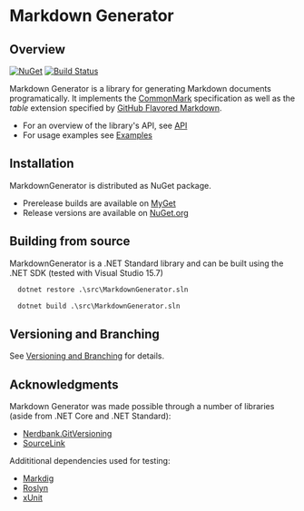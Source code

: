 # Markdown Generator

## Overview

[![NuGet](https://img.shields.io/nuget/v/Grynwald.MarkdownGenerator.svg)](https://www.nuget.org/packages/Grynwald.MarkdownGenerator)
[![Build Status](https://dev.azure.com/ap0llo/OSS/_apis/build/status/markdown-generator?branchName=master)](https://dev.azure.com/ap0llo/OSS/_build/latest?definitionId=7?branchName=master)

Markdown Generator is a library for generating Markdown documents programatically.
It implements the [CommonMark](https://spec.commonmark.org/0.28/) specification as
well as the *table* extension specified by
[GitHub Flavored Markdown](https://github.github.com/gfm/#tables-extension).

- For an overview of the library's API, see [API](./docs/api/README.md)
- For usage examples see [Examples](./docs/examples/README.md)

## Installation

MarkdownGenerator is distributed as NuGet package.

- Prerelease builds are available on [MyGet](https://www.myget.org/feed/ap0llo-markdown-generator/package/nuget/Grynwald.MarkdownGenerator)
- Release versions are available on [NuGet.org](https://www.nuget.org/packages/Grynwald.MarkdownGenerator)

## Building from source

MarkdownGenerator is a .NET Standard library and can be built using the .NET SDK (tested with Visual Studio 15.7)

```bat
  dotnet restore .\src\MarkdownGenerator.sln

  dotnet build .\src\MarkdownGenerator.sln
```

## Versioning and Branching

See [Versioning and Branching](./docs/meta/versioning.md) for details.

## Acknowledgments

Markdown Generator was made possible through a number of libraries (aside from
.NET Core and .NET Standard):

- [Nerdbank.GitVersioning](https://github.com/AArnott/Nerdbank.GitVersioning/)
- [SourceLink](https://github.com/dotnet/sourcelink)

Addititional dependencies used for testing:

- [Markdig](https://github.com/lunet-io/markdig)
- [Roslyn](https://github.com/dotnet/roslyn)
- [xUnit](http://xunit.github.io/)
